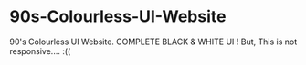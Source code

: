 # 90s-Colourless-UI-Website
90's Colourless UI Website. COMPLETE BLACK &amp; WHITE UI ! But, This is not responsive.... :((
